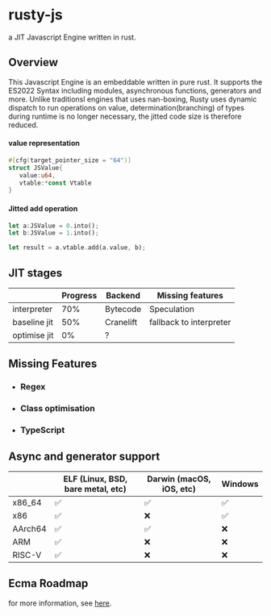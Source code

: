 # rusty-js
 a JIT Javascript Engine written in rust.

## Overview

This Javascript Engine is an embeddable written in pure rust. It supports the ES2022 Syntax including modules, asynchronous functions, generators and more.
Unlike traditionsl engines that uses nan-boxing, Rusty uses dynamic dispatch to run operations on value, determination(branching) of types during runtime is no longer necessary, the jitted code size is therefore reduced.

#### value representation
```rust
#[cfg(target_pointer_size = "64")]
struct JSValue{
   value:u64,
   vtable:*const Vtable
}
```
#### Jitted add operation
```rust
let a:JSValue = 0.into();
let b:JSValue = 1.into();

let result = a.vtable.add(a.value, b);
```

## JIT stages
|               | Progress |  Backend  |     Missing features     |
| ------------- | -------- | --------- | ------------------------ |
| interpreter   | 70%      | Bytecode  | Speculation              |
| baseline jit  | 50%      | Cranelift | fallback to interpreter  |
| optimise jit  | 0%       | ?         |                          |

## Missing Features
* ### Regex
* ### Class optimisation
* ### TypeScript

## Async and generator support
|         | ELF (Linux, BSD, bare metal, etc) | Darwin (macOS, iOS, etc) | Windows |
| ------- | --------------------------------- | ------------------------ | ------- |
| x86_64  | ✅                                 | ✅                        | ✅       |
| x86     | ✅                                 | ❌                        | ✅       |
| AArch64 | ✅                                 | ✅                        | ❌       |
| ARM     | ✅                                 | ❌                        | ❌       |
| RISC-V  | ✅                                 | ❌                        | ❌       |

## Ecma Roadmap
for more information, see [here](https://github.com/YC-Lammy/rusty-js/projects).

